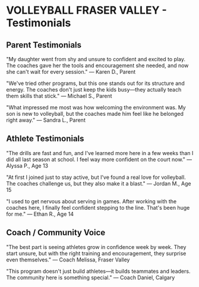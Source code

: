 # VOLLEYBALL FRASER VALLEY - Testimonials

## Parent Testimonials

"My daughter went from shy and unsure to confident and excited to play. The coaches gave her the tools and encouragement she needed, and now she can't wait for every session."
— Karen D., Parent

"We've tried other programs, but this one stands out for its structure and energy. The coaches don't just keep the kids busy—they actually teach them skills that stick."
— Michael S., Parent

"What impressed me most was how welcoming the environment was. My son is new to volleyball, but the coaches made him feel like he belonged right away."
— Sandra L., Parent

## Athlete Testimonials

"The drills are fast and fun, and I've learned more here in a few weeks than I did all last season at school. I feel way more confident on the court now."
— Alyssa P., Age 13

"At first I joined just to stay active, but I've found a real love for volleyball. The coaches challenge us, but they also make it a blast."
— Jordan M., Age 15

"I used to get nervous about serving in games. After working with the coaches here, I finally feel confident stepping to the line. That's been huge for me."
— Ethan R., Age 14

## Coach / Community Voice

"The best part is seeing athletes grow in confidence week by week. They start unsure, but with the right training and encouragement, they surprise even themselves."
— Coach Melissa, Fraser Valley

"This program doesn't just build athletes—it builds teammates and leaders. The community here is something special."
— Coach Daniel, Calgary